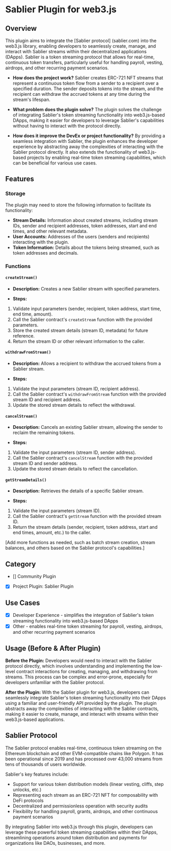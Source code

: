 # Sablier Plugin for web3.js

## Overview

This plugin aims to integrate the [Sablier protocol] (sablier.com) into the web3.js library, enabling developers to seamlessly create, manage, and interact with Sablier streams within their decentralized applications (DApps). Sablier is a token streaming protocol that allows for real-time, continuous token transfers, particularly useful for handling payroll, vesting, airdrops, and other recurring payment scenarios.

- **How does the project work?** Sablier creates ERC-721 NFT streams that represent a continuous token flow from a sender to a recipient over a specified duration. The sender deposits tokens into the stream, and the recipient can withdraw the accrued tokens at any time during the stream's lifespan.

- **What problem does the plugin solve?** The plugin solves the challenge of integrating Sablier's token streaming functionality into web3.js-based DApps, making it easier for developers to leverage Sablier's capabilities without having to interact with the protocol directly.

- **How does it improve the DevEx or project functionality?** By providing a seamless integration with Sablier, the plugin enhances the developer experience by abstracting away the complexities of interacting with the Sablier protocol directly. It also extends the functionality of web3.js-based projects by enabling real-time token streaming capabilities, which can be beneficial for various use cases.

## Features

### Storage

The plugin may need to store the following information to facilitate its functionality:

- **Stream Details:** Information about created streams, including stream IDs, sender and recipient addresses, token addresses, start and end times, and other relevant metadata.
- **User Accounts:** Addresses of the users (senders and recipients) interacting with the plugin.
- **Token Information:** Details about the tokens being streamed, such as token addresses and decimals.

### Functions

#### `createStream()`

- **Description:** Creates a new Sablier stream with specified parameters.

- **Steps:**

 1. Validate input parameters (sender, recipient, token address, start time, end time, amount).
 2. Call the Sablier contract's `createStream` function with the provided parameters.
 3. Store the created stream details (stream ID, metadata) for future reference.
 4. Return the stream ID or other relevant information to the caller.

#### `withdrawFromStream()`

- **Description:** Allows a recipient to withdraw the accrued tokens from a Sablier stream.

- **Steps:**

 1. Validate the input parameters (stream ID, recipient address).
 2. Call the Sablier contract's `withdrawFromStream` function with the provided stream ID and recipient address.
 3. Update the stored stream details to reflect the withdrawal.

#### `cancelStream()`

- **Description:** Cancels an existing Sablier stream, allowing the sender to reclaim the remaining tokens.

- **Steps:**

 1. Validate the input parameters (stream ID, sender address).
 2. Call the Sablier contract's `cancelStream` function with the provided stream ID and sender address.
 3. Update the stored stream details to reflect the cancellation.

#### `getStreamDetails()`

- **Description:** Retrieves the details of a specific Sablier stream.

- **Steps:**

 1. Validate the input parameters (stream ID).
 2. Call the Sablier contract's `getStream` function with the provided stream ID.
 3. Return the stream details (sender, recipient, token address, start and end times, amount, etc.) to the caller.

[Add more functions as needed, such as batch stream creation, stream balances, and others based on the Sablier protocol's capabilities.]

## Category

- [] Community Plugin
- [x] Project Plugin: Sablier Plugin

## Use Cases

- [x] Developer Experience - simplifies the integration of Sablier's token streaming functionality into web3.js-based DApps
- [x] Other - enables real-time token streaming for payroll, vesting, airdrops, and other recurring payment scenarios

## Usage (Before & After Plugin)

**Before the Plugin:**
Developers would need to interact with the Sablier protocol directly, which involves understanding and implementing the low-level contract interactions for creating, managing, and withdrawing from streams. This process can be complex and error-prone, especially for developers unfamiliar with the Sablier protocol.

**After the Plugin:**
With the Sablier plugin for web3.js, developers can seamlessly integrate Sablier's token streaming functionality into their DApps using a familiar and user-friendly API provided by the plugin. The plugin abstracts away the complexities of interacting with the Sablier contracts, making it easier to create, manage, and interact with streams within their web3.js-based applications.

## Sablier Protocol

The Sablier protocol enables real-time, continuous token streaming on the Ethereum blockchain and other EVM-compatible chains like Polygon. It has been operational since 2019 and has processed over 43,000 streams from tens of thousands of users worldwide.

Sablier's key features include:

- Support for various token distribution models (linear vesting, cliffs, step unlocks, etc.)
- Representing each stream as an ERC-721 NFT for composability with DeFi protocols
- Decentralized and permissionless operation with security audits
- Flexibility for handling payroll, grants, airdrops, and other continuous payment scenarios

By integrating Sablier into web3.js through this plugin, developers can leverage these powerful token streaming capabilities within their DApps, streamlining operations around token distribution and payments for organizations like DAOs, businesses, and more.
